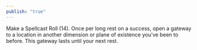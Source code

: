 ```yaml
---
publish: "true"
---
```

Make a Spellcast Roll (14). Once per long rest on a success, open a gateway to a location in another dimension or plane of existence you’ve been to before. This gateway lasts until your next rest.
